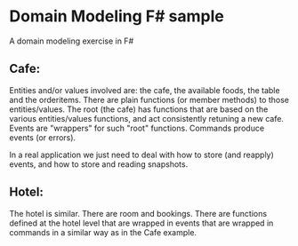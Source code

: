 # Domain Modeling F# sample

A domain modeling exercise in F#

## Cafe:

Entities and/or values involved are: the cafe, the available foods, the table and the orderitems.
There are plain functions (or member methods) to those entities/values.
The root (the cafe) has functions that are based on the various entities/values functions, and act 
consistently retuning a new cafe.
Events are "wrappers" for such "root" functions.
Commands produce events (or errors).

In a real application we just need to deal with how to store (and reapply) events, and how to store and reading snapshots.

## Hotel:

The hotel is similar.
There are room and bookings.
There are functions defined at the hotel level that are wrapped in events that are wrapped in commands
in a similar way as in the Cafe example.





